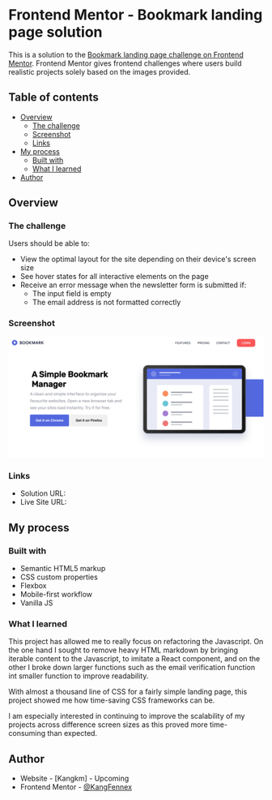 # Frontend Mentor - Bookmark landing page solution

This is a solution to the [Bookmark landing page challenge on Frontend Mentor](https://www.frontendmentor.io/challenges/bookmark-landing-page-5d0b588a9edda32581d29158). Frontend Mentor gives frontend challenges where users build realistic projects solely based on the images provided.

## Table of contents

- [Overview](#overview)
  - [The challenge](#the-challenge)
  - [Screenshot](#screenshot)
  - [Links](#links)
- [My process](#my-process)
  - [Built with](#built-with)
  - [What I learned](#what-i-learned)
- [Author](#author)

## Overview

### The challenge

Users should be able to:

- View the optimal layout for the site depending on their device's screen size
- See hover states for all interactive elements on the page
- Receive an error message when the newsletter form is submitted if:
  - The input field is empty
  - The email address is not formatted correctly

### Screenshot

![](./screenshot.png)

### Links

- Solution URL: [](https://www.frontendmentor.io/solutions/bookmark-landing-page-ix1QYeOUIB)
- Live Site URL: [](https://app.netlify.com/sites/bookmark-landing-page-femk/overview)

## My process

### Built with

- Semantic HTML5 markup
- CSS custom properties
- Flexbox
- Mobile-first workflow
- Vanilla JS

### What I learned

This project has allowed me to really focus on refactoring the Javascript. On the one hand I sought to remove heavy HTML markdown by bringing iterable content to the Javascript, to imitate a React component, and on the other I broke down larger functions such as the email verification function int smaller function to improve readability.

With almost a thousand line of CSS for a fairly simple landing page, this project showed me how time-saving CSS frameworks can be.

I am especially interested in continuing to improve the scalability of my projects across difference screen sizes as this proved more time-consuming than expected.

## Author

- Website - [Kangkm] - Upcoming
- Frontend Mentor - [@KangFennex](https://www.frontendmentor.io/profile/KangFennex)
